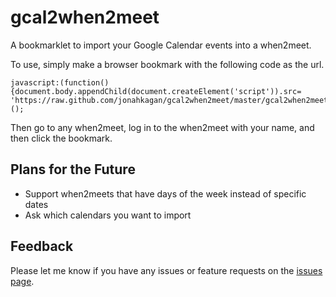 # gcal2when2meet

A bookmarklet to import your Google Calendar events into a when2meet.

To use, simply make a browser bookmark with the following code as the url.

```
javascript:(function(){document.body.appendChild(document.createElement('script')).src=
'https://raw.github.com/jonahkagan/gcal2when2meet/master/gcal2when2meet.js';})();
```

Then go to any when2meet, log in to the when2meet with your name, and then
click the bookmark.

## Plans for the Future

- Support when2meets that have days of the week instead of specific dates
- Ask which calendars you want to import

## Feedback

Please let me know if you have any issues or feature requests on the [issues page](https://github.com/jonahkagan/gcal2when2meet/issues).
